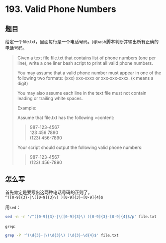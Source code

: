 # 193. Valid Phone Numbers

## 题目

给定一个file.txt，里面每行是一个电话号码。用bash脚本判断并输出所有正确的电话号码。

>Given a text file file.txt that contains list of phone numbers (one per line), write a one liner bash script to print all valid phone numbers.
>
>You may assume that a valid phone number must appear in one of the following two formats: (xxx) xxx-xxxx or xxx-xxx-xxxx. (x means a digit)
>
>You may also assume each line in the text file must not contain leading or trailing white spaces.
>
>Example:
>
>Assume that file.txt has the following >content:
>
>>987-123-4567  
>>123 456 7890  
>>(123) 456-7890  
>
>Your script should output the following valid phone numbers:
>
>>987-123-4567  
>>(123) 456-7890

## 怎么写

首先肯定是要写出这两种电话号码的正则了。  
`^([0-9]{3}-|\([0-9]{3}\) )[0-9]{3}-[0-9]{4}$`

用`sed`：

```bash
sed -n -r '/^([0-9]{3}-|\([0-9]{3}\) )[0-9]{3}-[0-9]{4}$/p' file.txt
```

`grep`:

```bash
grep -P '^(\d{3}-|\(\d{3}\) )\d{3}-\d{4}$' file.txt
```

